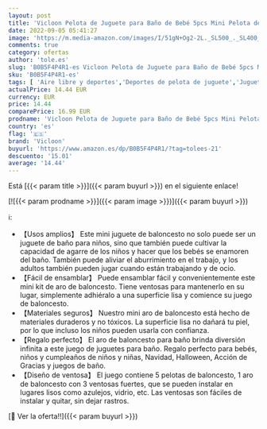 ```yaml
---
layout: post
title: 'Vicloon Pelota de Juguete para Baño de Bebé 5pcs Mini Pelota de Baloncesto Cesta de Baloncesto para Niños con Ventosa para Niños y Niñas Piscina  Interior  Exterior'
date: 2022-09-05 05:41:27
image: 'https://m.media-amazon.com/images/I/51gN+Og2-2L._SL500_._SL400_.jpg'
comments: true
category: ofertas
author: 'tole.es'
slug: 'B0B5F4P4R1-es Vicloon Pelota de Juguete para Baño de Bebé 5pcs Mini...'
sku: 'B0B5F4P4R1-es'
tags: [ 'Aire libre y deportes','Deportes de pelota de juguete','Juguetes','Juguetes de baloncesto','Juguetes y juegos','bebé','vicloon','🇪🇸', ]
actualPrice: 14.44 EUR
currency: EUR
price: 14.44
comparePrice: 16.99 EUR
prodname: 'Vicloon Pelota de Juguete para Baño de Bebé 5pcs Mini Pelota de Baloncesto Cesta de Baloncesto para Niños con Ventosa para Niños y Niñas Piscina  Interior  Exterior'
country: 'es'
flag: '🇪🇸'
brand: 'Vicloon'
buyurl: 'https://www.amazon.es/dp/B0B5F4P4R1/?tag=tolees-21'
descuento: '15.01'
average: '14.44'
---
```


Está [{{< param title >}}]({{< param buyurl >}}) en el siguiente enlace!

[![{{< param prodname >}}]({{< param image >}})]({{< param buyurl >}})

ℹ️:

- 【Usos amplios】 Este mini juguete de baloncesto no solo puede ser un juguete de baño para niños, sino que también puede cultivar la capacidad de agarre de los niños y hacer que los bebés se enamoren del baño. También puede aliviar el aburrimiento en el trabajo, y los adultos también pueden jugar cuando están trabajando y de ocio.
- 【Fácil de ensamblar】 Puede ensamblar fácil y convenientemente este mini kit de aro de baloncesto. Tiene ventosas para mantenerlo en su lugar, simplemente adhiéralo a una superficie lisa y comience su juego de baloncesto.
- 【Materiales seguros】 Nuestro mini aro de baloncesto está hecho de materiales duraderos y no tóxicos. La superficie lisa no dañará tu piel, por lo que incluso los niños pueden usarla con confianza.
- 【Regalo perfecto】 El aro de baloncesto para baño brinda diversión infinita a este juego de juguetes para baño. Regalo perfecto para bebés, niños y cumpleaños de niños y niñas, Navidad, Halloween, Acción de Gracias y juegos de baño.
- 【Diseño de ventosa】 El juego contiene 5 pelotas de baloncesto, 1 aro de baloncesto con 3 ventosas fuertes, que se pueden instalar en lugares lisos como azulejos, vidrio, etc. Las ventosas son fáciles de instalar y quitar, sin dejar rastros.

[🛒 Ver la oferta!!]({{< param buyurl >}})
